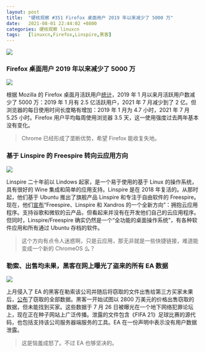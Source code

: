 ```yaml
---
layout: post
title:	"硬核观察 #351 Firefox 桌面用户 2019 年以来减少了 5000 万"
date:	2021-08-01 22:44:02 +0800 
categories:	硬核观察 linuxcn 
tags:	[linuxcn,Firefox,Linspire,黑客]
---
```



![](/Asserts/Images//attachment/album/202108/01/224209zo9hm2coyh29w3tn.jpg)


### Firefox 桌面用户 2019 年以来减少了 5000 万


![](/Asserts/Images//attachment/album/202108/01/224218jxb871jhp1gdzjxd.jpg)


根据 Mozilla 的 Firefox 桌面月活跃用户[统计](https://Asserts/Images/.firefox.com/dashboard/user-activity)，2019 年 1 月以来月活跃用户数减少了 5000 万：2019 年 1 月有 2.5 亿活跃用户，2021 年 7 月减少到了 2 亿。但浏览器的每日使用时间长度略有增加：2019 年 1 月为 4.7 小时，2021 年 7 月 5.25 小时。Firefox 用户平均每周使用浏览器 3.5 天，这一使用强度过去两年基本没有变化。



> 
> Chrome 已经形成了垄断优势，希望 Firefox 能收复失地。
> 
> 
> 


### 基于 Linspire 的 Freespire 转向云应用方向


![](/Asserts/Images//attachment/album/202108/01/224330iqooiipyhaillrqy.jpg)


Linspire 二十年前以 Lindows 起家，是一个易于使用的基于 Linux 的操作系统，具有很好的 Wine 集成和简单的应用支持。Linspire 是在 2018 年复活的。从那时起，他们基于 Ubuntu 推出了旗舰产品 Linspire 和专注于自由软件的 Freespire。现在，他们[宣布](https://www.freespire.net/2021/07/freespire-77-released.html?m=1)“Freespire、Linspire 和 Xandros 的一个全新方向”：拥抱云应用程序。支持谷歌和微软的云产品，但看起来并没有在开发他们自己的云应用程序。但同时，Linspire/Freespire 确实仍然是一个“全功能的桌面操作系统”，有各种软件应用和所有通过 Ubuntu 存档的软件。



> 
> 这个方向有点令人迷惑啊，只是云应用，那无非就是一些快捷链接，难道能变成一个新的 ChromeOS 么？
> 
> 
> 


### 勒索、出售均未果，黑客在网上曝光了盗来的所有 EA 数据


![](/Asserts/Images//attachment/album/202108/01/224347i666uuu8p6qqdlqs.jpg)


上月侵入了 EA 的黑客在勒索该公司并随后将窃取的文件出售给第三方买家未果后，[公布](https://therecord.media/hackers-leak-full-ea-data-after-failed-extortion-attempt/)了窃取的全部数据。黑客一开始试图以 2800 万美元的价格出售窃取的数据，但未能找到买家。这些数据于 7 月 26 日被曝光在一个地下网络犯罪论坛上，现在正在种子网站上广泛传播。泄露的文件包含《FIFA 21》足球比赛的源代码，也包括支持该公司服务器端服务的工具。EA 在一份声明中表示没有用户数据泄露。



> 
> 这是恼羞成怒了。不过 EA 也够坚决的。
> 
> 
>

